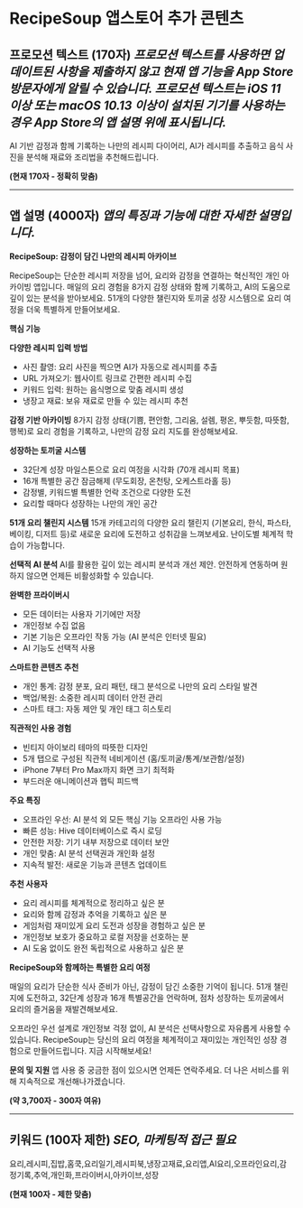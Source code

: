 # RecipeSoup 앱스토어 추가 콘텐츠

## 프로모션 텍스트 (170자) *프로모션 텍스트를 사용하면 업데이트된 사항을 제출하지 않고 현재 앱 기능을 App Store 방문자에게 알릴 수 있습니다. 프로모션 텍스트는 iOS 11 이상 또는 macOS 10.13 이상이 설치된 기기를 사용하는 경우 App Store의 앱 설명 위에 표시됩니다.*

AI 기반 감정과 함께 기록하는 나만의 레시피 다이어리, AI가 레시피를 추출하고 음식 사진을 분석해 재료와 조리법을 추천해드립니다.

**(현재 170자 - 정확히 맞춤)**

---

## 앱 설명 (4000자) *앱의 특징과 기능에 대한 자세한 설명입니다.*

**RecipeSoup: 감정이 담긴 나만의 레시피 아카이브**

RecipeSoup는 단순한 레시피 저장을 넘어, 요리와 감정을 연결하는 혁신적인 개인 아카이빙 앱입니다. 매일의 요리 경험을 8가지 감정 상태와 함께 기록하고, AI의 도움으로 깊이 있는 분석을 받아보세요. 51개의 다양한 챌린지와 토끼굴 성장 시스템으로 요리 여정을 더욱 특별하게 만들어보세요.

**핵심 기능**

**다양한 레시피 입력 방법**
- 사진 촬영: 요리 사진을 찍으면 AI가 자동으로 레시피를 추출
- URL 가져오기: 웹사이트 링크로 간편한 레시피 수집
- 키워드 입력: 원하는 음식명으로 맞춤 레시피 생성
- 냉장고 재료: 보유 재료로 만들 수 있는 레시피 추천

**감정 기반 아카이빙**
8가지 감정 상태(기쁨, 편안함, 그리움, 설렘, 평온, 뿌듯함, 따뜻함, 행복)로 요리 경험을 기록하고, 나만의 감정 요리 지도를 완성해보세요.


**성장하는 토끼굴 시스템**
- 32단계 성장 마일스톤으로 요리 여정을 시각화 (70개 레시피 목표)
- 16개 특별한 공간 잠금해제 (무도회장, 온천탕, 오케스트라홀 등)
- 감정별, 키워드별 특별한 언락 조건으로 다양한 도전
- 요리할 때마다 성장하는 나만의 개인 공간

**51개 요리 챌린지 시스템**
15개 카테고리의 다양한 요리 챌린지 (기본요리, 한식, 파스타, 베이킹, 디저트 등)로 새로운 요리에 도전하고 성취감을 느껴보세요. 난이도별 체계적 학습이 가능합니다.

**선택적 AI 분석**
AI를 활용한 깊이 있는 레시피 분석과 개선 제안. 안전하게 연동하며 원하지 않으면 언제든 비활성화할 수 있습니다.

**완벽한 프라이버시**
- 모든 데이터는 사용자 기기에만 저장
- 개인정보 수집 없음
- 기본 기능은 오프라인 작동 가능 (AI 분석은 인터넷 필요)
- AI 기능도 선택적 사용

**스마트한 콘텐츠 추천**
- 개인 통계: 감정 분포, 요리 패턴, 태그 분석으로 나만의 요리 스타일 발견
- 백업/복원: 소중한 레시피 데이터 안전 관리
- 스마트 태그: 자동 제안 및 개인 태그 히스토리

**직관적인 사용 경험**
- 빈티지 아이보리 테마의 따뜻한 디자인
- 5개 탭으로 구성된 직관적 네비게이션 (홈/토끼굴/통계/보관함/설정)
- iPhone 7부터 Pro Max까지 화면 크기 최적화
- 부드러운 애니메이션과 햅틱 피드백

**주요 특징**
- 오프라인 우선: AI 분석 외 모든 핵심 기능 오프라인 사용 가능
- 빠른 성능: Hive 데이터베이스로 즉시 로딩
- 안전한 저장: 기기 내부 저장으로 데이터 보안
- 개인 맞춤: AI 분석 선택권과 개인화 설정
- 지속적 발전: 새로운 기능과 콘텐츠 업데이트


**추천 사용자**
- 요리 레시피를 체계적으로 정리하고 싶은 분
- 요리와 함께 감정과 추억을 기록하고 싶은 분
- 게임처럼 재미있게 요리 도전과 성장을 경험하고 싶은 분
- 개인정보 보호가 중요하고 로컬 저장을 선호하는 분
- AI 도움 없이도 완전 독립적으로 사용하고 싶은 분

**RecipeSoup와 함께하는 특별한 요리 여정**

매일의 요리가 단순한 식사 준비가 아닌, 감정이 담긴 소중한 기억이 됩니다. 51개 챌린지에 도전하고, 32단계 성장과 16개 특별공간을 언락하며, 점차 성장하는 토끼굴에서 요리의 즐거움을 재발견해보세요.

오프라인 우선 설계로 개인정보 걱정 없이, AI 분석은 선택사항으로 자유롭게 사용할 수 있습니다. RecipeSoup는 당신의 요리 여정을 체계적이고 재미있는 개인적인 성장 경험으로 만들어드립니다. 지금 시작해보세요!

**문의 및 지원**
앱 사용 중 궁금한 점이 있으시면 언제든 연락주세요. 더 나은 서비스를 위해 지속적으로 개선해나가겠습니다.

**(약 3,700자 - 300자 여유)**

---

## 키워드 (100자 제한) *SEO, 마케팅적 접근 필요*

요리,레시피,집밥,홈쿡,요리일기,레시피북,냉장고재료,요리앱,AI요리,오프라인요리,감정기록,추억,개인화,프라이버시,아카이브,성장

**(현재 100자 - 제한 맞춤)**